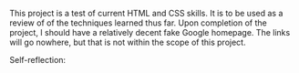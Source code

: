 
This project is a test of current HTML and CSS skills. 
It is to be used as a review of of the techniques learned thus far.
Upon completion of the project, I should have a relatively decent fake Google homepage. The links will go nowhere, but that is not within the scope of this project.

Self-reflection: